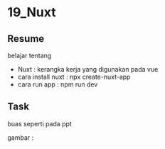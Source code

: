 # 19_Nuxt
## Resume

belajar tentang 
- Nuxt : kerangka kerja yang digunakan pada vue
- cara install nuxt : npx create-nuxt-app <nama project>
- cara run app : npm run dev

## Task
buas seperti pada ppt

gambar :

